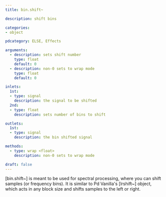 ```yaml
---
title: bin.shift~

description: shift bins

categories:
- object

pdcategory: ELSE, Effects

arguments:
  - description: sets shift number
    type: float
    default: 0
  - description: non-0 sets to wrap mode
    type: float
    default: 0

inlets:
  1st:
  - type: signal
    description: the signal to be shifted
  2nd:
  - type: float
    description: sets number of bins to shift

outlets:
  1st:
  - type: signal
    description: the bin shifted signal

methods:
  - type: wrap <float>
    description: non-0 sets to wrap mode

draft: false
---
```


[bin.shift~] is meant to be used for spectral processing, where you can shift samples (or frequency bins). It is similar to Pd Vanilla's [lrshift~] object, which acts in any block size and shifts samples to the left or right.

